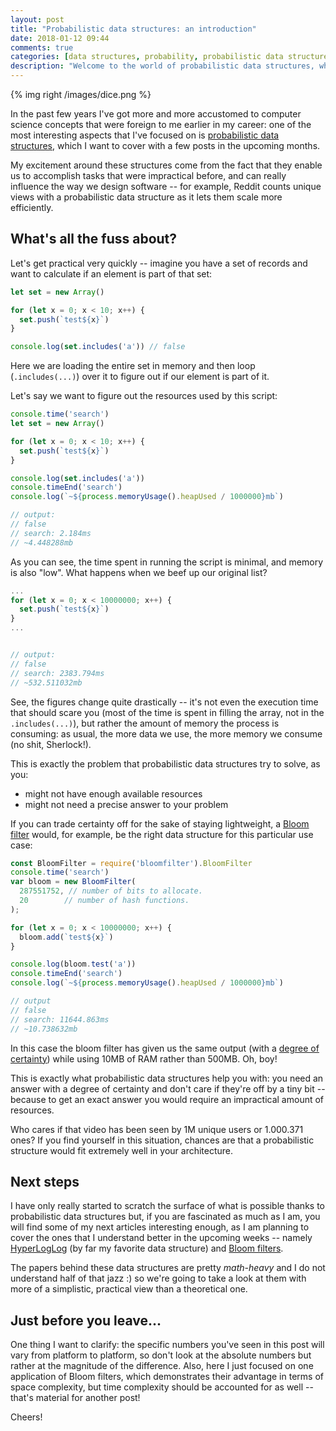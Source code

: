 ```yaml
---
layout: post
title: "Probabilistic data structures: an introduction"
date: 2018-01-12 09:44
comments: true
categories: [data structures, probability, probabilistic data structures, series, HLL]
description: "Welcome to the world of probabilistic data structures, where ingenious algorithms meet real-life problems"
---
```


{% img right /images/dice.png %}

In the past few years I've got more and more accustomed to computer science
concepts that were foreign to me earlier in my career: one of the most interesting
aspects that I've focused on is [probabilistic data structures](https://dzone.com/articles/introduction-probabilistic-0),
which I want to cover with a few posts in the upcoming months.

My excitement around these structures come from the fact that they
enable us to accomplish tasks that were impractical before, and can really influence
the way we design software -- for example, Reddit counts unique views with a
probabilistic data structure as it lets them scale more efficiently.

<!-- more -->

## What's all the fuss about?

Let's get practical very quickly -- imagine you have a set of records and want to calculate if an element is part
of that set:

``` js
let set = new Array()

for (let x = 0; x < 10; x++) {
  set.push(`test${x}`)
}

console.log(set.includes('a')) // false
```

Here we are loading the entire set in memory and then loop (`.includes(...)`)
over it to figure out if our element is part of it.

Let's say we want to figure out the resources used by this script:

``` js
console.time('search')
let set = new Array()

for (let x = 0; x < 10; x++) {
  set.push(`test${x}`)
}

console.log(set.includes('a'))
console.timeEnd('search')
console.log(`~${process.memoryUsage().heapUsed / 1000000}mb`)

// output:
// false
// search: 2.184ms
// ~4.448288mb
```

As you can see, the time spent in running the script is minimal, and memory is
also "low". What happens when we beef up our original list?

``` js
...
for (let x = 0; x < 10000000; x++) {
  set.push(`test${x}`)
}
...


// output:
// false
// search: 2383.794ms
// ~532.511032mb
```

See, the figures change quite drastically -- it's not even the execution time
that should scare you (most of the time is spent in filling the array, not in the
`.includes(...)`), but rather the amount of memory the process is consuming: as usual,
the more data we use, the more memory we consume (no shit, Sherlock!).

This is exactly the problem that probabilistic data structures try to solve, as you:

* might not have enough available resources
* might not need a precise answer to your problem

If you can trade certainty off for the sake of staying lightweight, a [Bloom filter](https://en.wikipedia.org/wiki/Bloom_filter)
would, for example, be the right data structure for this particular use case:

``` js
const BloomFilter = require('bloomfilter').BloomFilter
console.time('search')
var bloom = new BloomFilter(
  287551752, // number of bits to allocate.
  20        // number of hash functions.
);

for (let x = 0; x < 10000000; x++) {
  bloom.add(`test${x}`)
}

console.log(bloom.test('a'))
console.timeEnd('search')
console.log(`~${process.memoryUsage().heapUsed / 1000000}mb`)

// output
// false
// search: 11644.863ms
// ~10.738632mb
```

In this case the bloom filter has given us the same output (with a [degree
of certainty](https://en.wikipedia.org/wiki/Bloom_filter#Probability_of_false_positives)) while using 10MB of RAM rather than 500MB.
Oh, boy!

This is exactly what probabilistic data structures help you with: you need an
answer with a degree of certainty and don't care if they're off by a tiny
bit -- because to get an exact answer you would require an impractical amount of
resources.

Who cares if that video has been seen by 1M unique users or 1.000.371 ones? If
you find yourself in this situation, chances are that a probabilistic structure
would fit extremely well in your architecture.

## Next steps

I have only really started to scratch the surface of what is possible thanks to
probabilistic data structures but, if you are fascinated as much as I am, you
will find some of my next articles interesting enough, as I am planning to cover
the ones that I understand better in the upcoming weeks -- namely [HyperLogLog](https://en.wikipedia.org/wiki/HyperLogLog)
(by far my favorite data structure) and
[Bloom filters](https://en.wikipedia.org/wiki/Bloom_filter).

The papers behind these data structures are pretty *math-heavy* and I do not understand half of that jazz :)
so we're going to take a look at them with more of a simplistic, practical view
than a theoretical one.

## Just before you leave...

One thing I want to clarify: the specific numbers you've seen in this post will vary from platform to platform, so don't
look at the absolute numbers but rather at the magnitude of the difference. Also,
here I just focused on one application of Bloom filters, which demonstrates their
advantage in terms of space complexity, but time complexity should be accounted
for as well -- that's material for another post!

Cheers!
